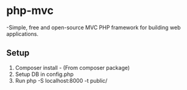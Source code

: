 # php-mvc

-Simple, free and open-source MVC PHP framework for building web applications.

## Setup
1. Composer install - (From composer package)
2. Setup DB in config.php
3. Run php -S localhost:8000 -t public/
